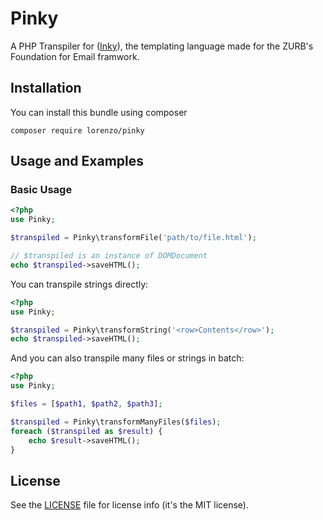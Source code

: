 # Pinky

A PHP Transpiler for ([Inky](https://github.com/zurb/inky)), the templating language made for the  ZURB's Foundation for Email framwork.

## Installation

You can install this bundle using composer

    composer require lorenzo/pinky

## Usage and Examples

### Basic Usage

```php
<?php
use Pinky;

$transpiled = Pinky\transformFile('path/to/file.html');

// $transpiled is an instance of DOMDocument
echo $transpiled->saveHTML();
```

You can transpile strings directly:

```php
<?php
use Pinky;

$transpiled = Pinky\transformString('<row>Contents</row>');
echo $transpiled->saveHTML();
```

And you can also transpile many files or strings in batch:

```php
<?php
use Pinky;

$files = [$path1, $path2, $path3];

$transpiled = Pinky\transformManyFiles($files);
foreach ($transpiled as $result) {
    echo $result->saveHTML();
}
```

## License
See the [LICENSE](LICENSE) file for license info (it's the MIT license).

